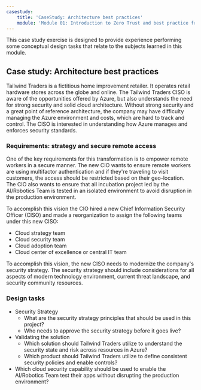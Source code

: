 ```yaml
---
casestudy:
    title: 'CaseStudy: Architecture best practices'
    module: 'Module 01: Introduction to Zero Trust and best practice frameworks'
---
```


This case study exercise is designed to provide experience performing some conceptual design tasks that relate to the subjects learned in this module.

## Case study: Architecture best practices

Tailwind Traders is a fictitious home improvement retailer. It operates retail hardware stores across the globe and online. The Tailwind Traders CISO is aware of the opportunities offered by Azure, but also understands the need for strong security and solid cloud architecture. Without strong security and a great point of reference architecture, the
company may have difficulty managing the Azure environment and costs, which are hard to track and control. The CISO is interested in understanding how Azure manages and enforces security standards.

### Requirements: strategy and secure remote access

One of the key requirements for this transformation is to empower remote workers in a secure manner. The new
CIO wants to ensure remote workers are using multifactor authentication and if they're traveling to visit customers, the access should be restricted based on their geo-location. The CIO also wants to ensure that all incubation project led by the AI/Robotics Team is tested in an isolated environment to avoid disruption in the production environment.

To accomplish this vision the CIO hired a new Chief Information Security Officer (CISO) and made a reorganization to assign the following teams under this new CISO:

-   Cloud strategy team
-   Cloud security team
-   Cloud adoption team
-   Cloud center of excellence or central IT team

To accomplish this vision, the new CISO needs to modernize the company's
security strategy. The security strategy should include considerations
for all aspects of modern technology environment, current threat
landscape, and security community resources.

### Design tasks

* Security Strategy
   -   What are the security strategy principles that should be used in this project?
   -   Who needs to approve the security strategy before it goes live?
* Validating the solution
   -   Which solution should Tailwind Traders utilize to understand the security state and risk across resources in Azure?
   -   Which product should Tailwind Traders utilize to define consistent security policies and enable controls?
* Which cloud security capability should be used to enable the AI/Robotics Team test their apps without disrupting the production environment?